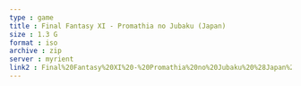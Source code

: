 ```yaml
---
type : game
title : Final Fantasy XI - Promathia no Jubaku (Japan)
size : 1.3 G
format : iso
archive : zip
server : myrient
link2 : Final%20Fantasy%20XI%20-%20Promathia%20no%20Jubaku%20%28Japan%29
---
```

